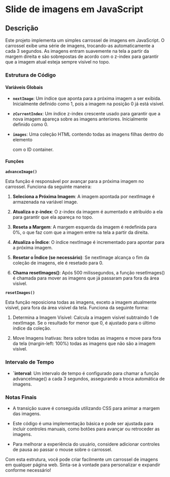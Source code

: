 # Slide de imagens em JavaScript

## Descrição

Este projeto implementa um simples carrossel de imagens em JavaScript. O carrossel exibe uma série de imagens, trocando-as automaticamente a cada 3 segundos. As imagens entram suavemente na tela a partir da margem direita e são sobrepostas de acordo com o z-index para garantir que a imagem atual esteja sempre visível no topo.

### Estrutura de Código

#### Variáveis Globais

* **`nextImage`**: Um índice que aponta para a próxima imagem a ser exibida. Inicialmente definido como 1, pois a imagem na posição 0 já está visível.

* **`zCurrentIndex`**: Um índice z-index crescente usado para garantir que a nova imagem apareça sobre as imagens anteriores. Inicialmente definido como 0.

* **`images`**: Uma coleção HTML contendo todas as imagens filhas dentro do elemento <div> com o ID container.

#### Funções

**`advanceImage()`**

Esta função é responsável por avançar para a próxima imagem no carrossel. Funciona da seguinte maneira:

1. **Seleciona a Próxima Imagem**: A imagem apontada por nextImage é armazenada na variável image.

2. **Atualiza o z-index**: O z-index da imagem é aumentado e atribuído a ela para garantir que ela apareça no topo.

3. **Reseta a Margem**: A margem esquerda da imagem é redefinida para 0%, o que faz com que a imagem entre na tela a partir da direita.

4. **Atualiza o Índice**: O índice nextImage é incrementado para apontar para a próxima imagem.

5. **Resetar o Índice (se necessário)**: Se nextImage alcança o fim da coleção de imagens, ele é resetado para 0.

6. **Chama resetImages()**: Após 500 milissegundos, a função resetImages() é chamada para mover as imagens que já passaram para fora da área visível.

**`resetImages()`**

Esta função reposiciona todas as imagens, exceto a imagem atualmente visível, para fora da área visível da tela. Funciona da seguinte forma:

1. Determina a Imagem Visível: Calcula a imagem visível subtraindo 1 de nextImage. Se o resultado for menor que 0, é ajustado para o último índice da coleção.

2. Move Imagens Inativas: Itera sobre todas as imagens e move para fora da tela (margin-left: 100%) todas as imagens que não são a imagem visível.

### Intervalo de Tempo

* **`interval**: Um intervalo de tempo é configurado para chamar a função advanceImage() a cada 3 segundos, assegurando a troca automática de imagens.

### Notas Finais

* A transição suave é conseguida utilizando CSS para animar a margem das imagens.

* Este código é uma implementação básica e pode ser ajustada para incluir controles manuais, como botões para avançar ou retroceder as imagens.

* Para melhorar a experiência do usuário, considere adicionar controles de pausa ao passar o mouse sobre o carrossel.

Com esta estrutura, você pode criar facilmente um carrossel de imagens em qualquer página web. Sinta-se à vontade para personalizar e expandir conforme necessário!